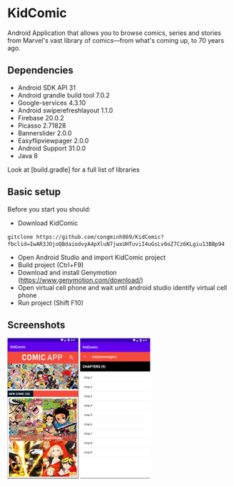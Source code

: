 # KidComic

Android Application that allows you to browse comics, series and stories from Marvel's vast library of comics—from what's coming up, to 70 years ago.

## Dependencies

* Android SDK API 31
* Android grandle build tool 7.0.2
* Google-services 4.3.10
* Android swiperefreshlayout 1.1.0
* Firebase 20.0.2
* Picasso 2.71828
* Bannerslider 2.0.0
* Easyflipviewpager 2.0.0
* Android Support 31.0.0
* Java 8

Look at [build.gradle] for a full list of libraries

## Basic setup

Before you start you should:

* Download KidComic

```
gitclone https://github.com/congminh869/KidComic?fbclid=IwAR3JOjoQBdaiodvyA4pXluN7jwxUHTuviI4uGsLv0oZ7Cz6KLgiu13BBp94
```

* Open Android Studio and import KidComic project
* Build project (Ctrl+F9)
* Download and install Genymotion (https://www.genymotion.com/download/)
* Open virtual cell phone and wait until android studio identify virtual cell phone
* Run project (Shift F10)


## Screenshots
![Comic List](/Screenshots/comiclist.png?raw=true "Comic List")
![Comic Detail](/Screenshots/comicDetail.png?raw=true "Comic Detail")




